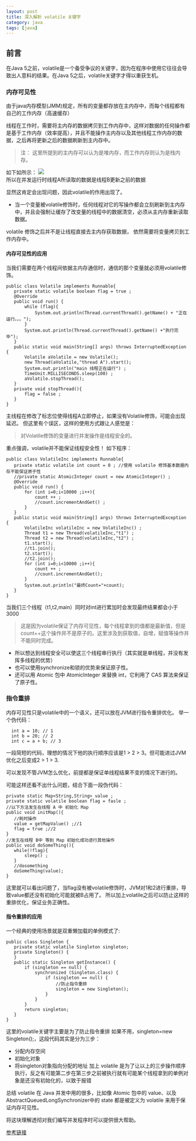```yaml
---
layout: post
title: 深入解析 volatile 关键字
category: java
tags: [java]
---
```




## 前言

在Java 5之前，volatile是一个备受争议的关键字，因为在程序中使用它往往会导致出人意料的结果。在Java 5之后，volatile关键字才得以重获生机。

### 内存可见性

由于java内存模型(JMM)规定，所有的变量都存放在主内存中，而每个线程都有自己的工作内存（高速缓存）

线程在工作时，需要将主内存的数据拷贝到工作内存中，这样对数据的任何操作都是基于工作内存（效率提高），并且不能操作主内存以及其他线程工作内存的数据，之后再将更新之后的数据刷新到主内存中。

> 注： 这里所提到的主内存可以认为是堆内存，而工作内存则认为是栈内存。

如下如所示：
![](http://io.dbbaxbb.cn/assets/images/2018/java/volatile1.png) <br/>
所以在并发运行时线程A所读取的数据是线程B更新之前的数据

显然这肯定会出现问题，因此volatile的作用出现了。

* 当一个变量被volatile修饰时，任何线程对它的写操作都会立刻刷新到主内存中，并且会强制让缓存了改变量的线程中的数据清空，必须从主内存重新读取数据。

volatile 修饰之后并不是让线程直接去主内存获取数据， 依然需要将变量拷贝到工作内存中。

#### 内存可见性的应用

当我们需要在两个线程间依据主内存通信时，通信的那个变量就必须用volatile修饰。

```
public class Volatile implements Runnable{
   private static volatile boolean flag = true ;
   @Override
   public void run() {
       while (flag){
           System.out.println(Thread.currentThread().getName() + "正在运行。。。");
       }
       System.out.println(Thread.currentThread().getName() +"执行完毕");
   }
   public static void main(String[] args) throws InterruptedException {
       Volatile aVolatile = new Volatile();
       new Thread(aVolatile,"thread A").start();
       System.out.println("main 线程正在运行") ;
       TimeUnit.MILLISECONDS.sleep(100) ;
       aVolatile.stopThread();
   }
   private void stopThread(){
       flag = false ;
   }
}
```
主线程在修改了标志位使得线程A立即停止，如果没有Volatile修饰，可能会出现延迟。
但这里有个误区，这样的使用方式跟让人感觉是：
> 对Volatile修饰的变量进行并发操作是线程安全的。

重点强调，volatile并不能保证线程安全性！
如下程序：

 ```
 public class VolatileInc implements Runnable{
    private static volatile int count = 0 ; //使用 volatile 修饰基本数据内存不能保证原子性
    //private static AtomicInteger count = new AtomicInteger() ;
    @Override
    public void run() {
        for (int i=0;i<10000 ;i++){
            count ++ ;
            //count.incrementAndGet() ;
        }
    }
    public static void main(String[] args) throws InterruptedException {
        VolatileInc volatileInc = new VolatileInc() ;
        Thread t1 = new Thread(volatileInc,"t1") ;
        Thread t2 = new Thread(volatileInc,"t2") ;
        t1.start();
        //t1.join();
        t2.start();
        //t2.join();
        for (int i=0;i<10000 ;i++){
            count ++ ;
            //count.incrementAndGet();
        }
        System.out.println("最终Count="+count);
    }
 }
 ```
 当我们三个线程（t1,t2,main）同时对int进行累加时会发现最终结果都会小于3000
 
 > 这是因为volatile保证了内存可见性，每个线程拿到的值都是最新值，但是count++这个操作并不是原子的。这里涉及到获取值，自增，赋值等操作并不能同时完成。
 
 * 所以想达到线程安全可以使这三个线程串行执行（其实就是单线程，并没有发挥多线程的优势）
 * 也可以使用synchronize和锁的优势来保证原子性。
 * 还可以用 Atomic 包中 AtomicInteger 来替换 int，它利用了 CAS 算法来保证了原子性。
 
 ### 指令重排
 
 内存可见性只是volatile中的一个语义，还可以放在JVM进行指令重排优化。
 举一个伪代码：
 
  ```
    int a = 10; // 1
    int b = 20; // 2
    int c = a + b; // 3
  ```
一段简短的代码，理想的情况下他的执行顺序应该是1 > 2 > 3。但可能进过JVM优化之后变成2 > 1 > 3.
 
可以发现不管JVM怎么优化，前提都是保证单线程结果不变的情况下进行的。
 
可能这样还看不出什么问题，结合下面一段伪代码：

 ```
 private static Map<String,String> value ;
 private static volatile boolean flag = fasle ;
 //以下方法发生在线程 A 中 初始化 Map
 public void initMap(){
    //耗时操作
    value = getMapValue() ;//1
    flag = true ;//2
 }
 //发生在线程 B中 等到 Map 初始化成功进行其他操作
 public void doSomeThing(){
    while(!flag){
        sleep() ;
    }
    //dosomething
    doSomeThing(value);
 }
 ```
 这里就可以看出问题了，当flag没有被volatile修饰时，JVM对1和2进行重排，导致value都还没有初始化可能就被B占用了。
 所以加上volatile之后可以防止这样的重排优化，保证业务正确性。
 #### 指令重排的应用
 
 一个经典的使用场景就是双重懒加载的单例模式了:
 
  ```
  public class Singleton {
     private static volatile Singleton singleton;
     private Singleton() {
     }
     public static Singleton getInstance() {
         if (singleton == null) {
             synchronized (Singleton.class) {
                 if (singleton == null) {
                     //防止指令重排
                     singleton = new Singleton();
                 }
             }
         }
         return singleton;
     }
  }
  ```
 这里的volatile关键字主要是为了防止指令重排
 如果不用，singleton=new Singleton();，这段代码其实是分为三步：
 * 分配内存空间
 * 初始化对象
 * 将singleton对象指向分配的地址
加上 volatile 是为了让以上的三步操作顺序执行，反之有可能第二步在第三步之前被执行就有可能某个线程拿到的单例对象是还没有初始化的，以致于报错

总结
volatile 在 Java 并发中用的很多，比如像 Atomic 包中的 value、以及 AbstractQueuedLongSynchronizer中的 state 都是被定义为 volatile 来用于保证内存可见性。

将这块理解透彻对我们编写并发程序时可以提供很大帮助。

[参考链接](http://ifeve.com/%E4%BD%A0%E5%BA%94%E8%AF%A5%E7%9F%A5%E9%81%93%E7%9A%84-volatile-%E5%85%B3%E9%94%AE%E5%AD%97/#more-37338)
